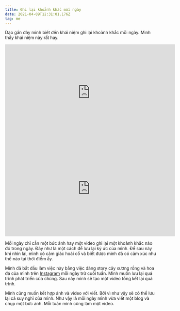 ```yaml
---
title: Ghi lại khoảnh khắc mỗi ngày
date: 2021-04-09T12:31:01.176Z
tag: me
---
```

Dạo gần đây mình biết đến khái niệm ghi lại khoảnh khắc mỗi ngày. Mình thấy khái niệm này rất hay. 

<iframe width="560" height="315" src="https://www.youtube-nocookie.com/embed/QjU7WXCd9TQ" frameborder="0" allow="accelerometer; autoplay; clipboard-write; encrypted-media; gyroscope; picture-in-picture" allowfullscreen></iframe>

<iframe width="560" height="315" src="https://www.youtube-nocookie.com/embed/kkOFGqjczBE" frameborder="0" allow="accelerometer; autoplay; clipboard-write; encrypted-media; gyroscope; picture-in-picture" allowfullscreen></iframe>

Mỗi ngày chỉ cần một bức ảnh hay một video ghi lại một khoảnh khắc nào đó trong ngày. Đây như là một cách để lưu lại ký ức của mình. Để sau này khi nhìn lại, mình có cảm giác hoài cổ và biết được mình đã có cảm xúc như thế nào tại thời điểm ấy.

Mình đã bắt đầu làm việc này bằng việc đăng story cây xương rồng và hoa đá của mình trên [Instagram](https://www.instagram.com/phongduonglh/) mỗi ngày trừ cuối tuần. Mình muốn lưu lại quá trình phát triển của chúng. Sau này mình sẽ tạo một video tổng kết lại quá trình.

Mình cũng muốn kết hợp ảnh và video với viết. Bởi vì như vậy sẽ có thể lưu lại cả suy nghĩ của mình. Như vậy là mỗi ngày mình vừa viết một blog và chụp một bức ảnh. Mỗi tuần mình cũng làm một video.